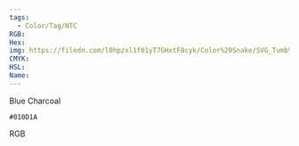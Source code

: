 ```yaml
---
tags:
  - Color/Tag/NTC
RGB:
Hex:
img: https://filedn.com/l0hpzxl1f01yT7GHxtF8cyk/Color%20Snake/SVG_Tumb%20Mass%20No%20Name/010D1A.svg
CMYK:
HSL:
Name:
---
```

Blue Charcoal
```palette
#010D1A
```
RGB
